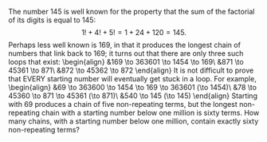 The number $145$ is well known for the property that the sum of the factorial of its digits is equal to $145$:
$$1! + 4! + 5! = 1 + 24 + 120 = 145.$$
Perhaps less well known is $169$, in that it produces the longest chain of numbers that link back to $169$; it turns out that there are only three such loops that exist:
\begin{align}
&169 \to 363601 \to 1454 \to 169\\
&871 \to 45361 \to 871\\
&872 \to 45362 \to 872
\end{align}
It is not difficult to prove that EVERY starting number will eventually get stuck in a loop. For example,
\begin{align}
&69 \to 363600 \to 1454 \to 169 \to 363601 (\to 1454)\\
&78 \to 45360 \to 871 \to 45361 (\to 871)\\
&540 \to 145 (\to 145)
\end{align}
Starting with $69$ produces a chain of five non-repeating terms, but the longest non-repeating chain with a starting number below one million is sixty terms.
How many chains, with a starting number below one million, contain exactly sixty non-repeating terms?